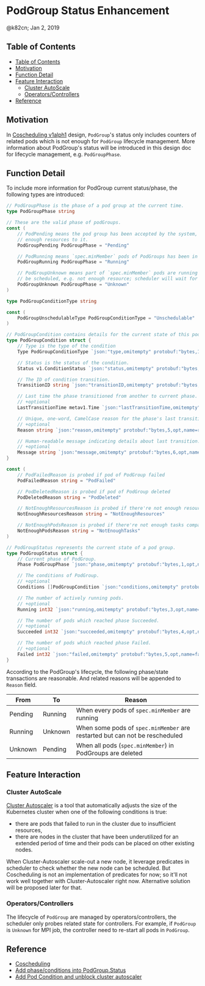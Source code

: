 # PodGroup Status Enhancement

@k82cn; Jan 2, 2019

## Table of Contents

* [Table of Contents](#table-of-contents)
* [Motivation](#motivation)
* [Function Detail](#function-detail)
* [Feature Interaction](#feature-interaction)
   * [Cluster AutoScale](#cluster-autoscale)
   * [Operators/Controllers](#operatorscontrollers)
* [Reference](#reference)

## Motivation

In [Coscheduling v1alph1](https://github.com/kubernetes/enhancements/pull/639) design, `PodGroup`'s status
only includes counters of related pods which is not enough for `PodGroup` lifecycle management. More information
about PodGroup's status will be introduced in this design doc for lifecycle management, e.g. `PodGroupPhase`.

## Function Detail

To include more information for PodGroup current status/phase, the following types are introduced:

```go
// PodGroupPhase is the phase of a pod group at the current time.
type PodGroupPhase string

// These are the valid phase of podGroups.
const (
    // PodPending means the pod group has been accepted by the system, but scheduler can not allocate
    // enough resources to it.
    PodGroupPending PodGroupPhase = "Pending"

    // PodRunning means `spec.minMember` pods of PodGroups has been in running phase.
    PodGroupRunning PodGroupPhase = "Running"

    // PodGroupUnknown means part of `spec.minMember` pods are running but the other part can not
    // be scheduled, e.g. not enough resource; scheduler will wait for related controller to recover it.
    PodGroupUnknown PodGroupPhase = "Unknown"
)

type PodGroupConditionType string

const (
    PodGroupUnschedulableType PodGroupConditionType = "Unschedulable"
)

// PodGroupCondition contains details for the current state of this pod group.
type PodGroupCondition struct {
    // Type is the type of the condition
    Type PodGroupConditionType `json:"type,omitempty" protobuf:"bytes,1,opt,name=type"`

    // Status is the status of the condition.
    Status v1.ConditionStatus `json:"status,omitempty" protobuf:"bytes,2,opt,name=status"`

    // The ID of condition transition.
    TransitionID string `json:"transitionID,omitempty" protobuf:"bytes,3,opt,name=transitionID"`

    // Last time the phase transitioned from another to current phase.
    // +optional
    LastTransitionTime metav1.Time `json:"lastTransitionTime,omitempty" protobuf:"bytes,4,opt,name=lastTransitionTime"`

    // Unique, one-word, CamelCase reason for the phase's last transition.
    // +optional
    Reason string `json:"reason,omitempty" protobuf:"bytes,5,opt,name=reason"`

    // Human-readable message indicating details about last transition.
    // +optional
    Message string `json:"message,omitempty" protobuf:"bytes,6,opt,name=message"`
}

const (
    // PodFailedReason is probed if pod of PodGroup failed
    PodFailedReason string = "PodFailed"

    // PodDeletedReason is probed if pod of PodGroup deleted
    PodDeletedReason string = "PodDeleted"

    // NotEnoughResourcesReason is probed if there're not enough resources to schedule pods
    NotEnoughResourcesReason string = "NotEnoughResources"

    // NotEnoughPodsReason is probed if there're not enough tasks compared to `spec.minMember`
    NotEnoughPodsReason string = "NotEnoughTasks"
)

// PodGroupStatus represents the current state of a pod group.
type PodGroupStatus struct {
    // Current phase of PodGroup.
    Phase PodGroupPhase `json:"phase,omitempty" protobuf:"bytes,1,opt,name=phase"`

    // The conditions of PodGroup.
    // +optional
    Conditions []PodGroupCondition `json:"conditions,omitempty" protobuf:"bytes,2,opt,name=conditions"`

    // The number of actively running pods.
    // +optional
    Running int32 `json:"running,omitempty" protobuf:"bytes,3,opt,name=running"`

    // The number of pods which reached phase Succeeded.
    // +optional
    Succeeded int32 `json:"succeeded,omitempty" protobuf:"bytes,4,opt,name=succeeded"`

    // The number of pods which reached phase Failed.
    // +optional
    Failed int32 `json:"failed,omitempty" protobuf:"bytes,5,opt,name=failed"`
}

```

According to the PodGroup's lifecycle, the following phase/state transactions are reasonable. And related
reasons will be appended to `Reason` field.  

| From    | To            | Reason  |
|---------|---------------|---------|
| Pending | Running       | When every pods of `spec.minMember` are running |
| Running | Unknown       | When some pods of `spec.minMember` are restarted but can not be rescheduled |
| Unknown | Pending       | When all pods (`spec.minMember`) in PodGroups are deleted |

## Feature Interaction

### Cluster AutoScale

[Cluster Autoscaler](https://github.com/kubernetes/autoscaler/tree/master/cluster-autoscaler) is a tool that
automatically adjusts the size of the Kubernetes cluster when one of the following conditions is true:

* there are pods that failed to run in the cluster due to insufficient resources,
* there are nodes in the cluster that have been underutilized for an extended period of time and their pods can be placed on other existing nodes.

When Cluster-Autoscaler scale-out a new node, it leverage predicates in scheduler to check whether the new node can be
scheduled. But Coscheduling is not an implementation of predicates for now; so it'll not work well together with
Cluster-Autoscaler right now. Alternative solution will be proposed later for that.

### Operators/Controllers

The lifecycle of `PodGroup` are managed by operators/controllers, the scheduler only probes related state for
controllers. For example, if `PodGroup` is `Unknown` for MPI job, the controller need to re-start all pods in `PodGroup`.

## Reference

* [Coscheduling](https://github.com/kubernetes/enhancements/pull/639)
* [Add phase/conditions into PodGroup.Status](https://github.com/kubernetes-sigs/kube-batch/issues/521)
* [Add Pod Condition and unblock cluster autoscaler](https://github.com/kubernetes-sigs/kube-batch/issues/526)

